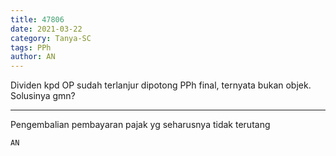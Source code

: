 ```yaml
---
title: 47806
date: 2021-03-22
category: Tanya-SC
tags: PPh
author: AN
---
```


Dividen kpd OP sudah terlanjur dipotong PPh final, ternyata bukan objek. Solusinya gmn?

---

Pengembalian pembayaran pajak yg seharusnya tidak terutang

`AN`
